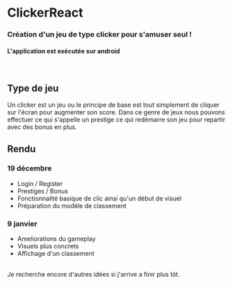 # ClickerReact 
### Création d'un jeu de type clicker pour s'amuser seul !

####  L'application est exécutée sur android
<br>

## Type de jeu

Un clicker est un jeu ou le principe de base est tout simplement de cliquer sur l'écran pour augmenter son score.
Dans ce genre de jeux nous pouvons effectuer ce qui s'appelle un prestige ce qui redémarre son jeu pour repartir avec des bonus en plus.

## Rendu

### 19 décembre

- Login / Register
- Prestiges / Bonus
- Fonctionnalité basique de clic ainsi qu'un début de visuel
- Préparation du modèle de classement 

### 9 janvier


- Ameliorations du gameplay
- Visuels plus concrets
- Affichage d'un classement

<br>
Je recherche encore d'autres idées si j'arrive a finir plus tôt.
